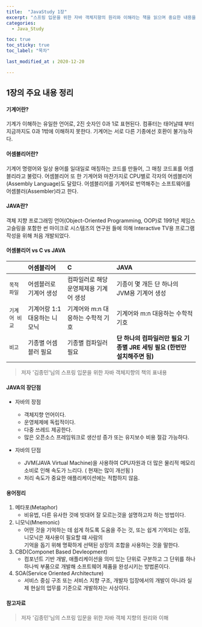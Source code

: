 ```yaml
---
title:  "JavaStudy 1장"
excerpt: "스프링 입문을 위한 자바 객체지향의 원리와 이해라는 책을 읽으며 중요한 내용을 단원별로 정리한 글입니다."
categories:
  - Java_Study

toc: true
toc_sticky: true
toc_label: "목차"

last_modified_at : 2020-12-20

---
```


## 1장의 주요 내용 정리
#### 기계어란?
기계가 이해하는 유일한 언어로, 2진 숫자인 0과 1로 표현된다. 컴퓨터는 태어날떄 부터 지금까지도 0과 1밖에 이해하지 못한다. 기계어는 서로 다른 기종에선 호환이 불가능하다.

#### 어셈블리어란?
기계어 명령어와 일상 용어를 일대일로 매칭하는 코드를 만들어, 그 매칭 코드표를 어셈블리라고 불렀다.
어셈블리어 또 한 기계어와 마찬가지로 CPU별로 각자의 어셈블리어(Assembly Language)도 달랐다.
어셈블리어를 기계어로 번역해주는 소프트웨어를 어셈블러(Assembler)라고 한다.

#### JAVA란?
객체 지향 프로그래밍 언어(Object-Oriented Programming, OOP)로 1991년 제임스 고슬링을 포함한 썬 마이크로 시스템즈의 연구원
들에 의해 Interactive TV용 프로그램 작성을 위해 처음 개발되었다.

#### 어셈블리어 vs C vs JAVA

|    | 어셈블리어 | C | JAVA |
|:---|:---|:---|:---|
|`목적 파일`|어셈블러로 기계어 생성|컴파일러로 해당 운영체제용 기계어 생성| 기종이 몇 개든 단 하나의 JVM용 기계어 생성|
|`기계어 비교`|기계어랑 1:1 대응하는 니모닉| 기계어와 m:n 대응하는 수학적 기호| 기계어와 m:n 대응하는 수학적 기호|
|`비고`|기종별 어셈블러 필요| 기종별 컴파일러 필요 | **단 하나의 컴파일러만 필요 기종별 JRE 세팅 필요 (한번만 설치해주면 됨)**|

>저자 '김종민'님의 스프링 입문을 위한 자바 객체지향의 책의 표내용

#### JAVA의 장단점

* 자바의 장점
  - 객체지향 언어이다.
  - 운영체제에 독립적이다.
  - 다중 쓰레드 제공한다.
  - 많은 오픈소스 프레임워크로 생산성 증가 또는 유지보수 비용 절감 가능하다.
  
* 자바의 단점
  - JVM(JAVA Virtual Machine)을 사용하여 CPU자원과 더 많은 물리적 메모리 소비로 인해 속도가 느리다. ( 현재는 많이 개선됨 )
  - 처리 속도가 중요한 애플리케이션에는 적합하지 않음.

#### 용어정리

1. 메타포(Metaphor)
    - 비유법, 다른 유사한 것에 빗대어 잘 모르는것을 설명하고자 하는 방법이다.
2. 니모닉(Mnemonic)
    - 어떤 것을 기억하는 데 쉽게 하도록 도움을 주는 것, 또는 쉽게 기억되는 성질, 니모닉은 재사용이 필요할 떄 사람의<br>기억을 돕기 위해 명확하게 선택된 상장의 조합을 사용하는 것을 말한다.
3. CBD(Componet Based Devleopment)
    - 컴포넌트 기반 개발, 애플리케이션을 의미 있는 단위로 구분하고 그 단위를 하나하나씩 부품으로 개발해 소프트웨어 제품을 완성시키는 방법론이다.
4. SOA(Service Oriented Architecture)
    - 서비스 중심 구조 또는 서비스 지향 구조, 개발자 입장에서의 개발이 아니라 실제 현실의 업무를 기준으로 개발하자는 사상이다.

#### 참고자료
> 저자 '김종민'님의 스프링 입문을 위한 자바 객체 지향의 원리와 이해
